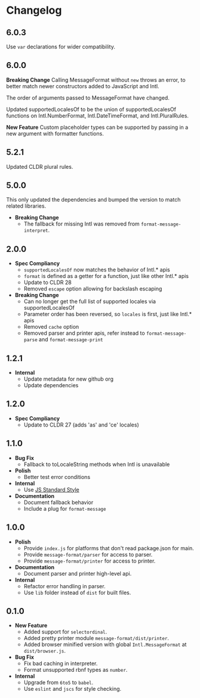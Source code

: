 # Changelog

## 6.0.3

Use `var` declarations for wider compatibility.

## 6.0.0

**Breaking Change**
Calling MessageFormat without `new` throws an error, to better match newer constructors added to JavaScript and Intl.

The order of arguments passed to MessageFormat have changed.

Updated supportedLocalesOf to be the union of supportedLocalesOf functions on Intl.NumberFormat, Intl.DateTimeFormat, and Intl.PluralRules.

**New Feature**
Custom placeholder types can be supported by passing in a new argument with formatter functions.

## 5.2.1

Updated CLDR plural rules.

## 5.0.0

This only updated the dependencies and bumped the version to match related
libraries.

* **Breaking Change**
  * The fallback for missing Intl was removed from `format-message-interpret`.

## 2.0.0

* **Spec Compliancy**
  * `supportedLocalesOf` now matches the behavior of Intl.* apis
  * `format` is defined as a getter for a function, just like other Intl.* apis
  * Update to CLDR 28
  * Removed `escape` option allowing for backslash escaping
* **Breaking Change**
  * Can no longer get the full list of supported locales via supportedLocalesOf
  * Parameter order has been reversed, so `locales` is first, just like Intl.* apis
  * Removed `cache` option
  * Removed parser and printer apis, refer instead to `format-message-parse` and `format-message-print`

## 1.2.1

* **Internal**
  * Update metadata for new github org
  * Update dependencies

## 1.2.0

* **Spec Compliancy**
  * Update to CLDR 27 (adds 'as' and 'ce' locales)

## 1.1.0

* **Bug Fix**
  * Fallback to toLocaleString methods when Intl is unavailable
* **Polish**
  * Better test error conditions
* **Internal**
  * Use [JS Standard Style](https://github.com/feross/standard)
* **Documentation**
  * Document fallback behavior
  * Include a plug for `format-message`

## 1.0.0

* **Polish**
  * Provide `index.js` for platforms that don't read package.json for main.
  * Provide `message-format/parser` for access to parser.
  * Provide `message-format/printer` for access to printer.
* **Documentation**
  * Document parser and printer high-level api.
* **Internal**
  * Refactor error handling in parser.
  * Use `lib` folder instead of `dist` for built files.

## 0.1.0

* **New Feature**
  * Added support for `selectordinal`.
  * Added pretty printer module `message-format/dist/printer`.
  * Added browser minified version with global `Intl.MessageFormat` at
    `dist/browser.js`.
* **Bug Fix**
  * Fix bad caching in interpreter.
  * Format unsupported rbnf types as `number`.
* **Internal**
  * Upgrade from `6to5` to `babel`.
  * Use `eslint` and `jscs` for style checking.
